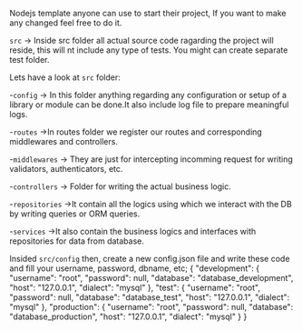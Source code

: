 Nodejs template anyone can use to start their project, If you want to make any changed feel free to do it.



`src` -> Inside src folder all actual source code ragarding the project will reside, this will nt include any type of tests. You might can create separate test folder.

Lets have a look at `src` folder:

-`config` -> In this folder anything regarding any configuration or setup of a library or module can be done.It also include log file to prepare meaningful logs.


-`routes` ->In routes folder we register our routes and corresponding middlewares and controllers.


-`middlewares`  -> They are just for intercepting incomming request for writing validators, authenticators, etc.



-`controllers` -> Folder for writing the actual business logic.


-`repositories` ->It contain all the logics using which we interact with the DB by writing queries or ORM queries.


-`services` ->It also contain the business logics and  interfaces with repositories for data from database.






Insided `src/config` then, create a new config.json  file and write these code and fill your username, password, dbname, etc;
{
  "development": {
    "username": "root",
    "password": null,
    "database": "database_development",
    "host": "127.0.0.1",
    "dialect": "mysql"
  },
  "test": {
    "username": "root",
    "password": null,
    "database": "database_test",
    "host": "127.0.0.1",
    "dialect": "mysql"
  },
  "production": {
    "username": "root",
    "password": null,
    "database": "database_production",
    "host": "127.0.0.1",
    "dialect": "mysql"
  }
}
